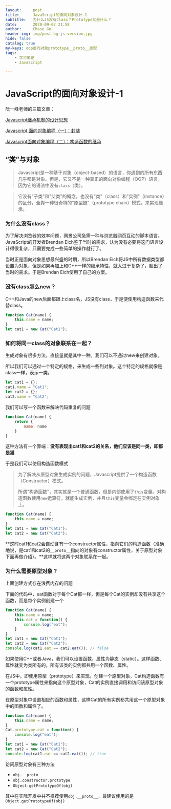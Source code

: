 ```yaml
---
layout:     post
title:      JavaScript的面向对象设计-1
subtitle:   为什么JS没有Class？Prototype又是什么？
date:       2020-09-02 21:58
author:     Chase Gu
header-img: img/post-bg-js-version.jpg
hide: false
catalog: true
my-keys: oop面向对象prototype__proto__原型
tags:
    - 学习笔记
    - JavaScript

---
```


# JavaScript的面向对象设计-1

阮一峰老师的三篇文章：

[Javascript继承机制的设计思想](http://www.ruanyifeng.com/blog/2011/06/designing_ideas_of_inheritance_mechanism_in_javascript.html)

[Javascript 面向对象编程（一）：封装](http://www.ruanyifeng.com/blog/2010/05/object-oriented_javascript_encapsulation.html)

[Javascript面向对象编程（二）：构造函数的继承](http://www.ruanyifeng.com/blog/2010/05/object-oriented_javascript_inheritance.html)

## “类”与对象

> Javascript是一种基于对象（object-based）的语言，你遇到的所有东西几乎都是对象。但是，它又不是一种真正的面向对象编程（OOP）语言，因为它的语法中没有`class`（类）。

> 它没有"子类"和"父类"的概念，也没有"类"（class）和"实例"（instance）的区分，全靠一种很奇特的"原型链"（prototype chain）模式，来实现继承。

### 为什么没有class？

为了解决浏览器的效率问题，网景公司急需一种与浏览器网页互动的脚本语言。JavaScript的开发者Brendan Eich鉴于当时的需求，认为没有必要将这门语言设计得很复杂，只需要完成一些简单的操作就行了。

当时正是面向对象思想最兴盛的时期，所以Brendan Eich将JS中所有数据类型都设置为对象，但是如果再加上和C++一样的继承特性，就太过于复杂了，超出了当时的需求。于是Brendan Eich使用了自己的方案。

### 没有class怎么new？

C++和Java的new后面都跟上class名，JS没有class，于是便使用构造函数来代替class。

```js
function Cat(name) {
    this.name = name;
}
let cat1 = new Cat("Cat1");
```

### 如何将同一class的对象联系在一起？

生成对象有很多方法，直接量就是其中一种。我们可以不通过new来创建对象。

所以我们可以通过一个特定的规格，来生成一些列对象。这个特定的规格就像是class一样，表示一类。

```js
let cat1 = {};
cat1.name = "Cat1";
let cat2 = {};
cat2.name = "Cat2";
```

我们可以写一个函数来解决代码重复的问题

```js
function Cat(name) {
    return {
        name: name
    }
}
```

这种方法有一个弊端：**没有表现出cat1和cat2的关系，他们应该是同一类，即都是猫**



于是我们可以使用构造函数模式

> 为了解决从原型对象生成实例的问题，Javascript提供了一个构造函数（Constructor）模式。
>
> 所谓"构造函数"，其实就是一个普通函数，但是内部使用了`this`变量。对构造函数使用`new`运算符，就能生成实例，并且`this`变量会绑定在实例对象上。

```js
function Cat(name) {
    this.name = name;
}
let cat1 = new Cat("Cat1");
let cat2 = new Cat("Cat2");
```

**这时cat1和cat2会自动含有一个constructor属性，指向它们的构造函数（准确地说，是cat1和cat2的`__proto__`指向的对象有constructor属性，关于原型对象下面再做介绍）。**这样就将这两个对象联系在一起。



### 为什么需要原型对象？

上面创建方式存在浪费内存的问题

下面的代码中，eat函数对于每个Cat都一样，但是每个Cat的实例却没有共享这个函数，而是每个实例创建一个

```js
function Cat(name) {
    this.name = name;
    this.eat = function() {
        console.log("eat");
    }
}
let cat1 = new Cat("Cat1");
let cat2 = new Cat("Cat2");
console.log(cat1.eat == cat2.eat()); // false
```

如果使用C++或者Java，我们可以设置函数、属性为静态（static）。这样函数、属性就变为类所有的，所有该类的实例都共用一个函数、属性。

在JS中，即使用原型（prototype）来实现。创建一个原型对象，Cat构造函数有一个prototype属性来指向这个原型对象，Cat的实例直接调用和访问该原型对象的函数和属性。

在原型对象中设置相应的函数和属性，这样Cat的所有实例都共用这一个原型对象中的函数和属性了。

```js
function Cat(name) {
    this.name = name;
}
Cat.prototype.eat = function() {
    console.log("eat");
}
let cat1 = new Cat("Cat1");
let cat2 = new Cat("Cat2");
console.log(cat1.eat == cat2.eat()); // true
```

访问原型对象有三种方法

* `obj.__proto__`
* `obj.constructor.prototype`
* `Object.getPrototypeOf(obj)`

其中在实际开发中并不推荐使用`obj.__proto__`，最建议使用的是`Object.getPrototypeOf(obj)`